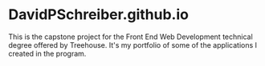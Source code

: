 # DavidPSchreiber.github.io
This is the capstone project for the Front End Web Development technical degree offered by Treehouse.  It's my portfolio of some of the applications I created in the program.  

